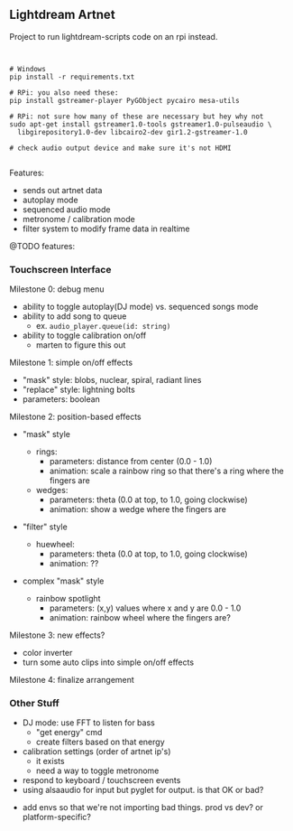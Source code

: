 ## Lightdream Artnet

Project to run lightdream-scripts code on an rpi instead.



```


# Windows
pip install -r requirements.txt

# RPi: you also need these:
pip install gstreamer-player PyGObject pycairo mesa-utils

# RPi: not sure how many of these are necessary but hey why not
sudo apt-get install gstreamer1.0-tools gstreamer1.0-pulseaudio \
  libgirepository1.0-dev libcairo2-dev gir1.2-gstreamer-1.0

# check audio output device and make sure it's not HDMI


```

Features:

- sends out artnet data
- autoplay mode
- sequenced audio mode
- metronome / calibration mode
- filter system to modify frame data in realtime

@TODO features:

### Touchscreen Interface

Milestone 0: debug menu
- ability to toggle autoplay(DJ mode) vs. sequenced songs mode
- ability to add song to queue
  - ex. `audio_player.queue(id: string)`
- ability to toggle calibration on/off
  - marten to figure this out

Milestone 1: simple on/off effects
- "mask" style: blobs, nuclear, spiral, radiant lines
- "replace" style: lightning bolts
- parameters: boolean

Milestone 2: position-based effects
- "mask" style
  - rings:
    - parameters: distance from center (0.0 - 1.0)
    - animation: scale a rainbow ring so that there's a ring where the fingers are
  - wedges:
    - parameters: theta (0.0 at top, to 1.0, going clockwise)
    - animation: show a wedge where the fingers are
- "filter" style
  - huewheel:
    - parameters: theta (0.0 at top, to 1.0, going clockwise)
    - animation: ??
  
- complex "mask" style
  - rainbow spotlight
    - parameters: (x,y) values where x and y are 0.0 - 1.0
    - animation: rainbow wheel where the fingers are?

Milestone 3: new effects?
- color inverter
- turn some auto clips into simple on/off effects

Milestone 4: finalize arrangement

### Other Stuff

- DJ mode: use FFT to listen for bass
  + "get energy" cmd
  - create filters based on that energy
- calibration settings (order of artnet ip's)
  + it exists
  - need a way to toggle metronome
- respond to keyboard / touchscreen events
- using alsaaudio for input but pyglet for output. is that OK or bad?
+ add envs so that we're not importing bad things. prod vs dev? or platform-specific?
